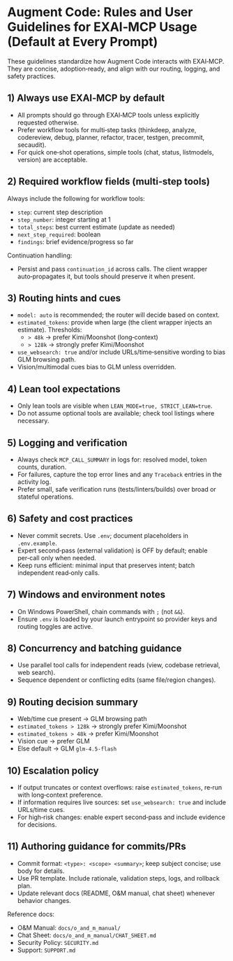 # Augment Code: Rules and User Guidelines for EXAI‑MCP Usage (Default at Every Prompt)

These guidelines standardize how Augment Code interacts with EXAI‑MCP. They are concise, adoption‑ready, and align with our routing, logging, and safety practices.

## 1) Always use EXAI‑MCP by default
- All prompts should go through EXAI‑MCP tools unless explicitly requested otherwise.
- Prefer workflow tools for multi‑step tasks (thinkdeep, analyze, codereview, debug, planner, refactor, tracer, testgen, precommit, secaudit).
- For quick one‑shot operations, simple tools (chat, status, listmodels, version) are acceptable.

## 2) Required workflow fields (multi‑step tools)
Always include the following for workflow tools:
- `step`: current step description
- `step_number`: integer starting at 1
- `total_steps`: best current estimate (update as needed)
- `next_step_required`: boolean
- `findings`: brief evidence/progress so far

Continuation handling:
- Persist and pass `continuation_id` across calls. The client wrapper auto‑propagates it, but tools should preserve it when present.

## 3) Routing hints and cues
- `model: auto` is recommended; the router will decide based on context.
- `estimated_tokens`: provide when large (the client wrapper injects an estimate). Thresholds:
  - `> 48k` → prefer Kimi/Moonshot (long‑context)
  - `> 128k` → strongly prefer Kimi/Moonshot
- `use_websearch: true` and/or include URLs/time‑sensitive wording to bias GLM browsing path.
- Vision/multimodal cues bias to GLM unless overridden.

## 4) Lean tool expectations
- Only lean tools are visible when `LEAN_MODE=true, STRICT_LEAN=true`.
- Do not assume optional tools are available; check tool listings where necessary.

## 5) Logging and verification
- Always check `MCP_CALL_SUMMARY` in logs for: resolved model, token counts, duration.
- For failures, capture the top error lines and any `Traceback` entries in the activity log.
- Prefer small, safe verification runs (tests/linters/builds) over broad or stateful operations.

## 6) Safety and cost practices
- Never commit secrets. Use `.env`; document placeholders in `.env.example`.
- Expert second‑pass (external validation) is OFF by default; enable per‑call only when needed.
- Keep runs efficient: minimal input that preserves intent; batch independent read‑only calls.

## 7) Windows and environment notes
- On Windows PowerShell, chain commands with `;` (not `&&`).
- Ensure `.env` is loaded by your launch entrypoint so provider keys and routing toggles are active.

## 8) Concurrency and batching guidance
- Use parallel tool calls for independent reads (view, codebase retrieval, web search).
- Sequence dependent or conflicting edits (same file/region changes).

## 9) Routing decision summary
- Web/time cue present → GLM browsing path
- `estimated_tokens > 128k` → strongly prefer Kimi/Moonshot
- `estimated_tokens > 48k` → prefer Kimi/Moonshot
- Vision cue → prefer GLM
- Else default → GLM `glm‑4.5‑flash`

## 10) Escalation policy
- If output truncates or context overflows: raise `estimated_tokens`, re‑run with long‑context preference.
- If information requires live sources: set `use_websearch: true` and include URLs/time cues.
- For high‑risk changes: enable expert second‑pass and include evidence for decisions.

## 11) Authoring guidance for commits/PRs
- Commit format: `<type>: <scope> <summary>`; keep subject concise; use body for details.
- Use PR template. Include rationale, validation steps, logs, and rollback plan.
- Update relevant docs (README, O&M manual, chat sheet) whenever behavior changes.

Reference docs:
- O&M Manual: `docs/o_and_m_manual/`
- Chat Sheet: `docs/o_and_m_manual/CHAT_SHEET.md`
- Security Policy: `SECURITY.md`
- Support: `SUPPORT.md`

